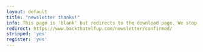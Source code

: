 ```yaml
---
layout: default
title: "newsletter thanks!"
info: This page is 'blank' but redirects to the download page. We stop here first for tracking reasons.
redirect: https://www.backthatelfup.com/newsletter/confirmed/
stripped: 'yes'
register: 'yes'
---
```

